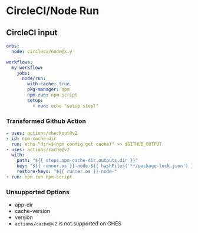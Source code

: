 # CircleCI/Node Run

## CircleCI input

```yaml
orbs:
  node: circleci/node@x.y

workflows:
  my-workflow:
    jobs:
      node/run:
        with-cache: true
        pkg-manager: npm
        npm-run: npm-script
        setup:
          - run: echo "setup step!"
```

### Transformed Github Action

```yaml
- uses: actions/checkout@v2
- id: npm-cache-dir
  run: echo "dir=$(npm config get cache)" >> $GITHUB_OUTPUT
- uses: actions/cache@v2
  with:
    path: "${{ steps.npm-cache-dir.outputs.dir }}"
    key: "${{ runner.os }}-node-${{ hashFiles('**/package-lock.json') }}"
    restore-keys: "${{ runner.os }}-node-"
- run: npm run npm-script
```

### Unsupported Options

- app-dir
- cache-version
- version
- `actions/cache@v2` is not supported on GHES
